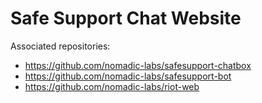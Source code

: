 # Safe Support Chat Website

Associated repositories:
- https://github.com/nomadic-labs/safesupport-chatbox
- https://github.com/nomadic-labs/safesupport-bot
- https://github.com/nomadic-labs/riot-web

